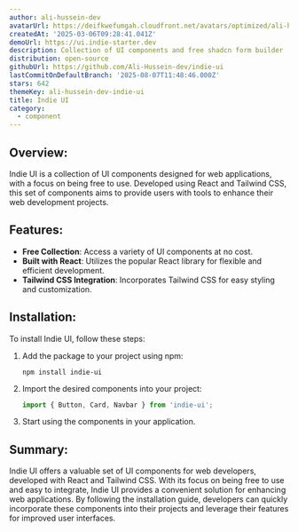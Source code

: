 ```yaml
---
author: ali-hussein-dev
avatarUrl: https://deifkwefumgah.cloudfront.net/avatars/optimized/ali-hussein-dev-indie-ui-avatar-128.webp
createdAt: '2025-03-06T09:28:41.041Z'
demoUrl: https://ui.indie-starter.dev
description: Collection of UI components and free shadcn form builder
distribution: open-source
githubUrl: https://github.com/Ali-Hussein-dev/indie-ui
lastCommitOnDefaultBranch: '2025-08-07T11:48:46.000Z'
stars: 642
themeKey: ali-hussein-dev-indie-ui
title: Indie UI
category:
  - component
---
```

## Overview:
Indie UI is a collection of UI components designed for web applications, with a focus on being free to use. Developed using React and Tailwind CSS, this set of components aims to provide users with tools to enhance their web development projects.

## Features:
- **Free Collection**: Access a variety of UI components at no cost.
- **Built with React**: Utilizes the popular React library for flexible and efficient development.
- **Tailwind CSS Integration**: Incorporates Tailwind CSS for easy styling and customization.

## Installation:
To install Indie UI, follow these steps:

1. Add the package to your project using npm:
   ```
   npm install indie-ui
   ```

2. Import the desired components into your project:
   ```javascript
   import { Button, Card, Navbar } from 'indie-ui';
   ```

3. Start using the components in your application.

## Summary:
Indie UI offers a valuable set of UI components for web developers, developed with React and Tailwind CSS. With its focus on being free to use and easy to integrate, Indie UI provides a convenient solution for enhancing web applications. By following the installation guide, developers can quickly incorporate these components into their projects and leverage their features for improved user interfaces.